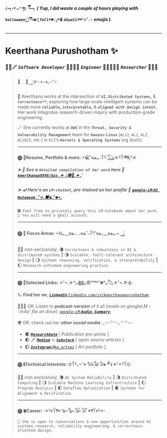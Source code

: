 ##### `(═╕҂º෴°ཀ)` ྀི═╕ ( Yup, I did waste a couple of hours playing with `halloween𓉸ྀི݁𓆩☠︎︎𓆪`,`fall࿔☘︎ೃ࿔` & `diwali༻⊹˚.⋆` emojis ).
---

# Keerthana Purushotham ✨
### 🧛‍♀️🪄 *`Software Developer`* 🧟🧝🏽‍♀️ *`Engineer`* 🧚🏼‍♀️🧞‍♀️ *`Researcher`* 🧙🏽‍♀️
> 🪷𓂃🦇‿་༘࿐𖥔˖𖦹｡⋆˚✧
> 
> 🧹 Keerthana works at the intersection of **`AI`, `Distributed Systems`,** & **`Correctness**`**; exploring how large-scale intelligent systems can be made more **`reliable`, `interpretable`,** & **`aligned with design intent`**. Her work integrates research-driven inquiry with production-grade engineering.
>
> 🪄 She currently works at **`AWS`** in the **`Threat, Security & Vulnerability Management`** team for **`Amazon-Linux`** (*`AL12`, `AL1`, `AL2`, `AL2023`, etc.*) in `EC2`'s **`Kernels & Operating Systems`** org (*`KaOS`*).
> 
> ---
> #### 🅐 🍁**Resume, Portfolio & more:** ⋆𓆤˚𓃮｡˖𓋼𓍊.𓆏☆𓍊𓋼𓆈𓍊☆
> ##### ➤ 🦃 See a ***`detailed compilation of her work`*** here 🥧 [***`keerthanap8898/bio`*** .𖥔 ݁ ˖🕸️👻.𖥔 ݁.](https://github.com/keerthanap8898/bio#-links)
> ##### ➤ 🪔 Here's an ***`LM-chatbot`***, pre-trained on her profile 🧨 [*`google-LM`*:***`AI Notebook`*** .˚⊹.🕷💀₊˚𖦹⋆.](https://notebooklm.google.com/notebook/fe2125af-e6e0-4815-8181-041b267e3b8b?artifactId=133e9897-8c8b-4dcf-89e3-a0a0da965655)
>```
> 🎆 Feel free to privately query this LM-notebook about her work.
> 🎇 You will need a gmail account.
>```
> ---
> #### 🅑 🧌 **Focus Areas**: ⋆✩｡﹏𓃬𓂃.𓃮˚˖𓋼𓍊˚𓃮.﹏𓃮｡෴‿་༘
> 🍂🍃 *non-exclusively,* 🌘 `Correctness & robustness in AI & distributed systems`  ‖  🌗 `Scalable, fault-tolerant architecture design`  ‖  🌖 `Systems reasoning, verification, & interpretability`  ‖  🌔 `Research-informed engineering practice`.
> 
> ---
> #### 🅒 🎃**Selected Links**: ✧˚⋆.☆°｡𓆉｡❀°𓆝˚❀°｡𓆡☆˚⋆.݁݁✧𓇼
> 🪐 **Find her on**, [***`LinkedIn`***:*`linkedin.com/in/keerthanapurushotham`*](https://linkedin.com/in/keerthanapurushotham);
> 
> 👩🏽‍🚀 *OR*, Listen to **podcast-version** of it all (*made on googleLM - '.m4a' file on drive*): [*`google-LM`*:***`Audio Summary`***](https://drive.google.com/file/d/1TIv9bmw2HRo9JkZyHOzG4XH6CTmgmjTd/view);
> 
> 👽 *OR*, check out her ***other social media***: ｡𓆟˚𓆞｡𓆝˚𓆟 
> - **🌒** [***`ResearchGate`***](https://www.researchgate.net/profile/Keerthana-Purushotham) [ *Publication pre-prints* ]
> - **🌓** 🗡️ ***[`Medium`](https://medium.com/@keerthanapurushotham)*** ⚔️ ***[`Substack`](https://substack.com/@keerthanapurushotham)*** [ *open-source articles* ]
> - **🌔** [***`Instagram`***:*`@kp_artses`*](https://instagram.com/kp_artses) [ *Art portfolio* ].
> ---
> #### 🅓 🕯️**Technical Interests**: ✩𓋼𓍊₊⋆˚𖥔 𓃙⋅𓃠⋅𓃥⋅𓃚 𖥔˚✧𓍊𓋼✩
> 🍂🍃 *non-exclusively,* 🌘 `AI System Reliability`  ‖   🌗 `Distributed Computing`  ‖   🌖 `Scalable Machine Learning Infrastructure`  ‖   🌔 `Program Analysis`  ‖  🌓 `Dataflow Optimization`  ‖   🌒 `Systems for Alignment & Verification`.
> 
> ---
> #### 🅔 🍀**Career**: ⋅✧𓍊𖥧𓋼𖤣𖡼 𓅰⋅𓅭⋅𓅮⋅𓅯 𖡼𖤣𓋼𖥧𓍊✧⋅
> ```
> 💫 She is open to conversations & new opportunities around AI systems research, reliability engineering, & correctness-oriented design.
> ```
> 

